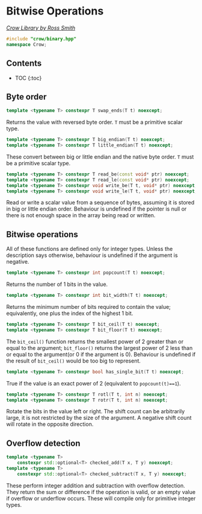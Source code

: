 # Bitwise Operations

_[Crow Library by Ross Smith](index.html)_

```c++
#include "crow/binary.hpp"
namespace Crow;
```

## Contents

* TOC
{:toc}

## Byte order

```c++
template <typename T> constexpr T swap_ends(T t) noexcept;
```

Returns the value with reversed byte order. `T` must be a primitive scalar
type.

```c++
template <typename T> constexpr T big_endian(T t) noexcept;
template <typename T> constexpr T little_endian(T t) noexcept;
```

These convert between big or little endian and the native byte order. `T` must
be a primitive scalar type.

```c++
template <typename T> constexpr T read_be(const void* ptr) noexcept;
template <typename T> constexpr T read_le(const void* ptr) noexcept;
template <typename T> constexpr void write_be(T t, void* ptr) noexcept;
template <typename T> constexpr void write_le(T t, void* ptr) noexcept;
```

Read or write a scalar value from a sequence of bytes, assuming it is stored
in big or little endian order. Behaviour is undefined if the pointer is null
or there is not enough space in the array being read or written.

## Bitwise operations

All of these functions are defined only for integer types. Unless the
description says otherwise, behaviour is undefined if the argument is
negative.

```c++
template <typename T> constexpr int popcount(T t) noexcept;
```

Returns the number of 1 bits in the value.

```c++
template <typename T> constexpr int bit_width(T t) noexcept;
```

Returns the minimum number of bits required to contain the value;
equivalently, one plus the index of the highest 1 bit.

```c++
template <typename T> constexpr T bit_ceil(T t) noexcept;
template <typename T> constexpr T bit_floor(T t) noexcept;
```

The `bit_ceil()` function returns the smallest power of 2 greater than or
equal to the argument; `bit_floor()` returns the largest power of 2 less than
or equal to the argument(or 0 if the argument is 0). Behaviour is undefined
if the result of `bit_ceil()` would be too big to represent.

```c++
template <typename T> constexpr bool has_single_bit(T t) noexcept;
```

True if the value is an exact power of 2 (equivalent to `popcount(t)==1`).

```c++
template <typename T> constexpr T rotl(T t, int n) noexcept;
template <typename T> constexpr T rotr(T t, int n) noexcept;
```

Rotate the bits in the value left or right. The shift count can be arbitrarily
large, it is not restricted by the size of the argument. A negative shift
count will rotate in the opposite direction.

## Overflow detection

```c++
template <typename T>
    constexpr std::optional<T> checked_add(T x, T y) noexcept;
template <typename T>
    constexpr std::optional<T> checked_subtract(T x, T y) noexcept;
```

These perform integer addition and subtraction with overflow detection. They
return the sum or difference if the operation is valid, or an empty value if
overflow or underflow occurs. These will compile only for primitive integer
types.
